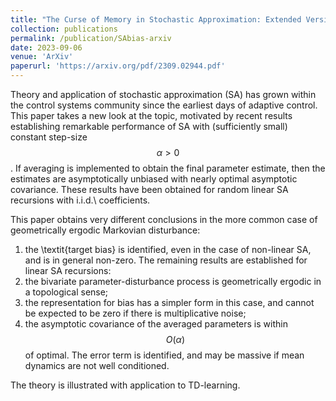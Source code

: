 ```yaml
---
title: "The Curse of Memory in Stochastic Approximation: Extended Version"
collection: publications
permalink: /publication/SAbias-arxiv
date: 2023-09-06
venue: 'ArXiv'
paperurl: 'https://arxiv.org/pdf/2309.02944.pdf'
---
```


Theory and application of stochastic approximation (SA) has grown within the control systems community since the earliest days of adaptive control.   
This paper takes a new look at the topic, motivated by recent results establishing remarkable performance of SA with (sufficiently small) constant step-size $$\alpha>0$$.    If averaging is implemented to obtain the final parameter estimate,  then the estimates are asymptotically unbiased with nearly optimal asymptotic covariance.    These results have been obtained for random linear SA recursions with i.i.d.\ coefficients.   

This paper obtains very different conclusions in the more common case of geometrically ergodic Markovian disturbance:   
1. the \textit{target bias} is identified, even in the case of non-linear SA, and is in general non-zero.  The remaining results are established for linear SA recursions:  
2. the bivariate parameter-disturbance process is geometrically ergodic in a topological sense;
3. the representation for bias has a simpler form in this case, and cannot be expected to be zero if there is multiplicative noise;
4. the asymptotic covariance of the  averaged parameters is  within $$O(\alpha)$$ of optimal.  The error term is identified, and may be massive if mean dynamics are not well conditioned.

The theory is illustrated with application to TD-learning.  
